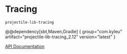 # Tracing

`projectile-lib-tracing`

@@dependency[sbt,Maven,Gradle] {
  group="com.kyleu"
  artifact="projectile-lib-tracing_2.12"
  version="latest"
}

[API Documentation](/api/projectile-lib-tracing)
